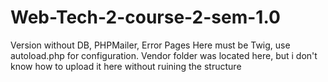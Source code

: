 # Web-Tech-2-course-2-sem-1.0
Version without DB, PHPMailer, Error Pages
Here must be Twig, use autoload.php for configuration. Vendor folder was located here, but i don't know how to upload it here without ruining the structure
